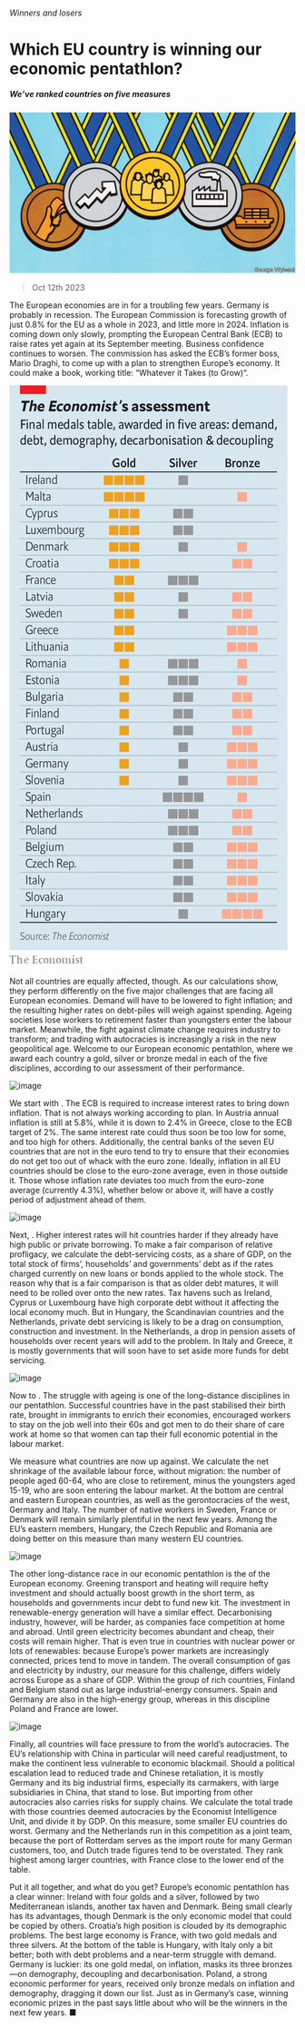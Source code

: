 ###### Winners and losers

# Which EU country is winning our economic pentathlon? 

##### We’ve ranked countries on five measures 

![image](images/20231014_EUD001.jpg) 

> Oct 12th 2023 

The European economies are in for a troubling few years. Germany is probably in recession. The European Commission is forecasting growth of just 0.8% for the EU as a whole in 2023, and little more in 2024. Inflation is coming down only slowly, prompting the European Central Bank (ECB) to raise rates yet again at its September meeting. Business confidence continues to worsen. The commission has asked the ECB’s former boss, Mario Draghi, to come up with a plan to strengthen Europe’s economy. It could make a book, working title: “Whatever it Takes (to Grow)“. 

![image](images/20231014_EUC862.png) 


Not all countries are equally affected, though. As our calculations show, they perform differently on the five major challenges that are facing all European economies. Demand will have to be lowered to fight inflation; and the resulting higher rates on debt-piles will weigh against spending. Ageing societies lose workers to retirement faster than youngsters enter the labour market. Meanwhile, the fight against climate change requires industry to transform; and trading with autocracies is increasingly a risk in the new geopolitical age. Welcome to our European economic pentathlon, where we award each country a gold, silver or bronze medal in each of the five disciplines, according to our assessment of their performance. 

![image](images/20231014_EUC982.png) 


We start with . The ECB is required to increase interest rates to bring down inflation. That is not always working according to plan. In Austria annual inflation is still at 5.8%, while it is down to 2.4% in Greece, close to the ECB target of 2%. The same interest rate could thus soon be too low for some, and too high for others. Additionally, the central banks of the seven EU countries that are not in the euro tend to try to ensure that their economies do not get too out of whack with the euro zone. Ideally, inflation in all EU countries should be close to the euro-zone average, even in those outside it. Those whose inflation rate deviates too much from the euro-zone average (currently 4.3%), whether below or above it, will have a costly period of adjustment ahead of them. 

![image](images/20231014_EUC983.png) 


Next, . Higher interest rates will hit countries harder if they already have high public or private borrowing. To make a fair comparison of relative profligacy, we calculate the debt-servicing costs, as a share of GDP, on the total stock of firms’, households’ and governments’ debt as if the rates charged currently on new loans or bonds applied to the whole stock. The reason why that is a fair comparison is that as older debt matures, it will need to be rolled over onto the new rates. Tax havens such as Ireland, Cyprus or Luxembourg have high corporate debt without it affecting the local economy much. But in Hungary, the Scandinavian countries and the Netherlands, private debt servicing is likely to be a drag on consumption, construction and investment. In the Netherlands, a drop in pension assets of households over recent years will add to the problem. In Italy and Greece, it is mostly governments that will soon have to set aside more funds for debt servicing.

![image](images/20231014_EUC984.png) 


Now to . The struggle with ageing is one of the long-distance disciplines in our pentathlon. Successful countries have in the past stabilised their birth rate, brought in immigrants to enrich their economies, encouraged workers to stay on the job well into their 60s and got men to do their share of care work at home so that women can tap their full economic potential in the labour market. 

We measure what countries are now up against. We calculate the net shrinkage of the available labour force, without migration: the number of people aged 60-64, who are close to retirement, minus the youngsters aged 15-19, who are soon entering the labour market. At the bottom are central and eastern European countries, as well as the gerontocracies of the west, Germany and Italy. The number of native workers in Sweden, France or Denmark will remain similarly plentiful in the next few years. Among the EU’s eastern members, Hungary, the Czech Republic and Romania are doing better on this measure than many western EU countries. 

![image](images/20231014_EUC985.png) 


The other long-distance race in our economic pentathlon is the of the European economy. Greening transport and heating will require hefty investment and should actually boost growth in the short term, as households and governments incur debt to fund new kit. The investment in renewable-energy generation will have a similar effect. Decarbonising industry, however, will be harder, as companies face competition at home and abroad. Until green electricity becomes abundant and cheap, their costs will remain higher. That is even true in countries with nuclear power or lots of renewables: because Europe’s power markets are increasingly connected, prices tend to move in tandem. The overall consumption of gas and electricity by industry, our measure for this challenge, differs widely across Europe as a share of GDP. Within the group of rich countries, Finland and Belgium stand out as large industrial-energy consumers. Spain and Germany are also in the high-energy group, whereas in this discipline Poland and France are lower. 

![image](images/20231014_EUC986.png) 


Finally, all countries will face pressure to from the world’s autocracies. The EU’s relationship with China in particular will need careful readjustment, to make the continent less vulnerable to economic blackmail. Should a political escalation lead to reduced trade and Chinese retaliation, it is mostly Germany and its big industrial firms, especially its carmakers, with large subsidiaries in China, that stand to lose. But importing from other autocracies also carries risks for supply chains. We calculate the total trade with those countries deemed autocracies by the Economist Intelligence Unit, and divide it by GDP. On this measure, some smaller EU countries do worst. Germany and the Netherlands run in this competition as a joint team, because the port of Rotterdam serves as the import route for many German customers, too, and Dutch trade figures tend to be overstated. They rank highest among larger countries, with France close to the lower end of the table. 


Put it all together, and what do you get? Europe’s economic pentathlon has a clear winner: Ireland with four golds and a silver, followed by two Mediterranean islands, another tax haven and Denmark. Being small clearly has its advantages, though Denmark is the only economic model that could be copied by others. Croatia’s high position is clouded by its demographic problems. The best large economy is France, with two gold medals and three silvers. At the bottom of the table is Hungary, with Italy only a bit better; both with debt problems and a near-term struggle with demand. Germany is luckier: its one gold medal, on inflation, masks its three bronzes—on demography, decoupling and decarbonisation. Poland, a strong economic performer for years, received only bronze medals on inflation and demography, dragging it down our list. Just as in Germany’s case, winning economic prizes in the past says little about who will be the winners in the next few years. ■

